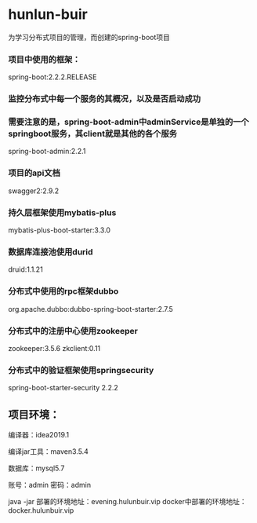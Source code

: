 # hunlun-buir

为学习分布式项目的管理，而创建的spring-boot项目

### 项目中使用的框架：

spring-boot:2.2.2.RELEASE

### 监控分布式中每一个服务的其概况，以及是否启动成功
### 需要注意的是，spring-boot-admin中adminService是单独的一个springboot服务，其client就是其他的各个服务
spring-boot-admin:2.2.1

### 项目的api文档
swagger2:2.9.2

### 持久层框架使用mybatis-plus
mybatis-plus-boot-starter:3.3.0

### 数据库连接池使用durid
druid:1.1.21  

### 分布式中使用的rpc框架dubbo
org.apache.dubbo:dubbo-spring-boot-starter:2.7.5

### 分布式中的注册中心使用zookeeper
zookeeper:3.5.6
zkclient:0.11

### 分布式中的验证框架使用springsecurity
spring-boot-starter-security 2.2.2 

## 项目环境：

编译器：idea2019.1

编译jar工具：maven3.5.4

数据库：mysql5.7

账号：admin
密码：admin


java -jar 部署的环境地址：evening.hulunbuir.vip
docker中部署的环境地址：docker.hulunbuir.vip

